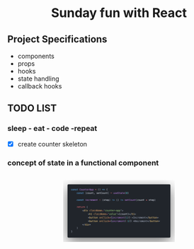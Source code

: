 <h1 align="center">
  Sunday fun with React
</h1>

## Project Specifications

- components
- props
- hooks
- state handling
- callback hooks

## TODO LIST
### sleep - eat - code -repeat
 - [X] create counter skeleton

### concept of state in a functional component
<h2 align="center">
  <img src="./src/assets/code_01.png" alt="code" width="50%">
</h2>
